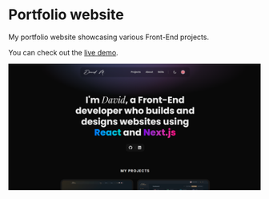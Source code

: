 # Portfolio website

My portfolio website showcasing various Front-End projects.

You can check out the [live demo](https://davidmaksic.vercel.app/).

![portfolio image](/assets/portfolio.png)
